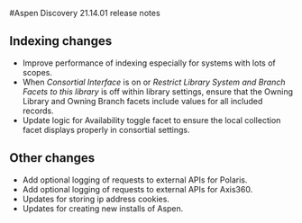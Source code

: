 #Aspen Discovery 21.14.01 release notes
## Indexing changes
- Improve performance of indexing especially for systems with lots of scopes. 
- When *Consortial Interface* is on or *Restrict Library System and Branch Facets to this library* is off within library settings, ensure that the Owning Library and Owning Branch facets include values for all included records.   
- Update logic for Availability toggle facet to ensure the local collection facet displays properly in consortial settings. 

## Other changes
- Add optional logging of requests to external APIs for Polaris.
- Add optional logging of requests to external APIs for Axis360.    
- Updates for storing ip address cookies.
- Updates for creating new installs of Aspen. 